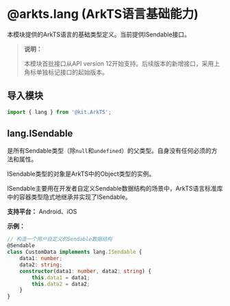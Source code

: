 # @arkts.lang (ArkTS语言基础能力)

本模块提供的ArkTS语言的基础类型定义。当前提供ISendable接口。

> **说明：**
>
> 本模块首批接口从API version 12开始支持。后续版本的新增接口，采用上角标单独标记接口的起始版本。

## 导入模块

```ts
import { lang } from '@kit.ArkTS';
```

## lang.ISendable
是所有Sendable类型（除`null`和`undefined`）的父类型。自身没有任何必须的方法和属性。

ISendable类型的对象是ArkTS中的Object类型的实例。

ISendable主要用在开发者自定义Sendable数据结构的场景中，ArkTS语言标准库中的容器类型隐式地继承并实现了ISendable。

**支持平台：** Android、iOS 

**示例：**

```ts
// 构造一个用户自定义的Sendable数据结构
@Sendable
class CustomData implements lang.ISendable {
    data1: number;
    data2: string;
    constructor(data1: number, data2: string) {
        this.data1 = data1;
        this.data2 = data2;
    }
}
```